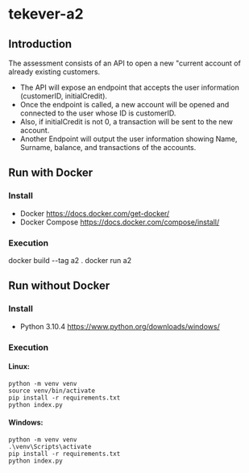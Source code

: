 # tekever-a2

## Introduction

The assessment consists of an API to open a new &quot;current account of already existing customers. 

- The API will expose an endpoint that accepts the user information (customerID, initialCredit). 
- Once the endpoint is called, a new account will be opened and connected to the user whose ID is customerID. 
- Also, if initialCredit is not 0, a transaction will be sent to the new account. 
- Another Endpoint will output the user information showing Name, Surname, balance, and transactions of the accounts. 

## Run with Docker

### Install
- Docker https://docs.docker.com/get-docker/
- Docker Compose https://docs.docker.com/compose/install/

### Execution
  docker build --tag a2 .
  docker run a2
  
  
## Run without Docker

### Install
- Python 3.10.4 https://www.python.org/downloads/windows/

### Execution
#### Linux:
    python -m venv venv
    source venv/bin/activate
    pip install -r requirements.txt
    python index.py
  
#### Windows:
    python -m venv venv
    .\venv\Scripts\activate
    pip install -r requirements.txt
    python index.py

